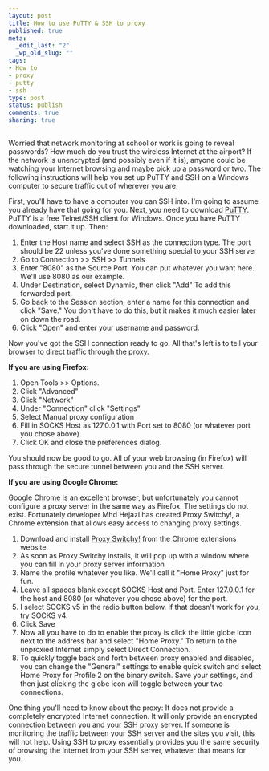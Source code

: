 ```yaml
--- 
layout: post
title: How to use PuTTY & SSH to proxy
published: true
meta: 
  _edit_last: "2"
  _wp_old_slug: ""
tags: 
- How to
- proxy
- putty
- ssh
type: post
status: publish
comments: true
sharing: true
---
```

<p>Worried that network monitoring at school or work is going to reveal passwords? How much do you trust the wireless Internet at the airport? If the network is unencrypted (and possibly even if it is), anyone could be watching your Internet browsing and maybe pick up a password or two. The following instructions will help you set up PuTTY and SSH on a Windows computer to secure traffic out of wherever you are.</p>

<p>First, you'll have to have a computer you can SSH into. I'm going to assume you already have that going for you. Next, you need to download <a href="http://www.chiark.greenend.org.uk/~sgtatham/putty/download.html">PuTTY</a>. PuTTY is a free Telnet/SSH client for Windows. Once you have PuTTY downloaded, start it up. Then:</p>
<ol>
	<li>Enter the Host name and select SSH as the connection type. The port should be 22 unless you've done something special to your SSH server</li>
	<li>Go to Connection &gt;&gt; SSH &gt;&gt; Tunnels</li>
	<li>Enter "8080" as the Source Port. You can put whatever you want here. We'll use 8080 as our example.</li>
	<li>Under Destination, select Dynamic, then click "Add" To add this forwarded port.</li>
	<li>Go back to the Session section, enter a name for this connection and click "Save." You don't have to do this, but it makes it much easier later on down the road.</li>
	<li>Click "Open" and enter your username and password.</li>
</ol>
<p>Now you've got the SSH connection ready to go. All that's left is to tell your browser to direct traffic through the proxy.</p>

<p><strong>If you are using Firefox:</strong></p>
<ol>
	<li>Open Tools &gt;&gt; Options.</li>
	<li>Click "Advanced"</li>
	<li>Click "Network"</li>
	<li>Under "Connection" click "Settings"</li>
	<li>Select Manual proxy configuration</li>
	<li>Fill in SOCKS Host as 127.0.0.1 with Port set to 8080 (or whatever port you chose above).</li>
	<li>Click OK and close the preferences dialog.</li>
</ol>
<p>You should now be good to go. All of your web browsing (in Firefox) will pass through the secure tunnel between you and the SSH server.</p>

<p><strong>If you are using Google Chrome:</strong></p>

<p>Google Chrome is an excellent browser, but unfortunately you cannot configure a proxy server in the same way as Firefox. The settings do not exist. Fortunately developer Mhd Hejazi has created Proxy Switchy!, a Chrome extension that allows easy access to changing proxy settings.</p>
<ol>
	<li>Download and install <a href="https://chrome.google.com/extensions/detail/caehdcpeofiiigpdhbabniblemipncjj">Proxy Switchy!</a> from the Chrome extensions website.</li>
	<li>As soon as Proxy Switchy installs, it will pop up with a window where you can fill in your proxy server information</li>
	<li>Name the profile whatever you like. We'll call it "Home Proxy" just for fun.</li>
	<li>Leave all spaces blank except SOCKS Host and Port. Enter 127.0.0.1 for the host and 8080 (or whatever you chose above) for the port.</li>
	<li>I select SOCKS v5 in the radio button below. If that doesn't work for you, try SOCKS v4.</li>
	<li>Click Save</li>
	<li>Now all you have to do to enable the proxy is click the little globe icon next to the address bar and select "Home Proxy." To return to the unproxied Internet simply select Direct Connection.</li>
	<li>To quickly toggle back and forth between proxy enabled and disabled, you can change the "General" settings to enable quick switch and select Home Proxy for Profile 2 on the binary switch. Save your settings, and then just clicking the globe icon will toggle between your two connections.</li>
</ol>
<p>One thing you'll need to know about the proxy: It does not provide a completely encrypted Internet connection. It will only provide an encrypted connection between you and your SSH proxy server. If someone is monitoring the traffic between your SSH server and the sites you visit, this will not help. Using SSH to proxy essentially provides you the same security of browsing the Internet from your SSH server, whatever that means for you.</p>
